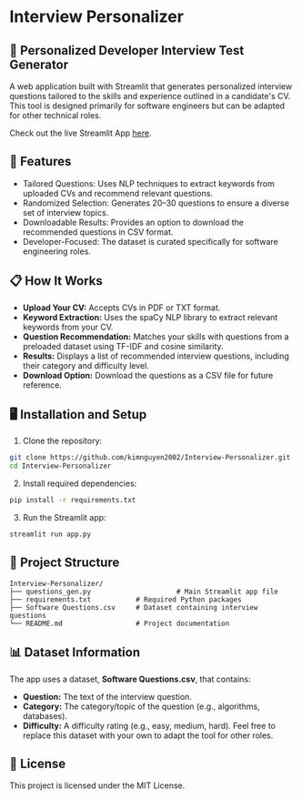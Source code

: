 # Interview Personalizer
## 🎯 Personalized Developer Interview Test Generator
A web application built with Streamlit that generates personalized interview questions tailored to the skills and experience outlined in a candidate's CV. This tool is designed primarily for software engineers but can be adapted for other technical roles.

Check out the live Streamlit App [here](https://interviewpersonalizer.streamlit.app/). 

## 🚀 Features

- Tailored Questions: Uses NLP techniques to extract keywords from uploaded CVs and recommend relevant questions.
- Randomized Selection: Generates 20–30 questions to ensure a diverse set of interview topics.
- Downloadable Results: Provides an option to download the recommended questions in CSV format.
- Developer-Focused: The dataset is curated specifically for software engineering roles.

## 📋 How It Works

- **Upload Your CV:** Accepts CVs in PDF or TXT format.
- **Keyword Extraction:** Uses the spaCy NLP library to extract relevant keywords from your CV.
- **Question Recommendation:** Matches your skills with questions from a preloaded dataset using TF-IDF and cosine similarity.
- **Results:** Displays a list of recommended interview questions, including their category and difficulty level.
- **Download Option:** Download the questions as a CSV file for future reference.

## 🖥️ Installation and Setup
1. Clone the repository:
```bash
git clone https://github.com/kimnguyen2002/Interview-Personalizer.git
cd Interview-Personalizer
```
2. Install required dependencies:
```bash
pip install -r requirements.txt
```
3. Run the Streamlit app:
```bash
streamlit run app.py
```
## 📂 Project Structure
```
Interview-Personalizer/
├── questions_gen.py                     # Main Streamlit app file
├── requirements.txt           # Required Python packages
├── Software Questions.csv     # Dataset containing interview questions
└── README.md                  # Project documentation 
```

## 📊 Dataset Information
The app uses a dataset, **Software Questions.csv**, that contains:
- **Question:** The text of the interview question.
- **Category:** The category/topic of the question (e.g., algorithms, databases).
- **Difficulty:** A difficulty rating (e.g., easy, medium, hard).
Feel free to replace this dataset with your own to adapt the tool for other roles.

## 📜 License
This project is licensed under the MIT License.
